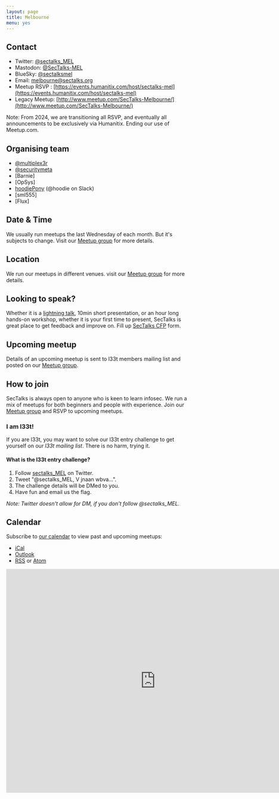 ```yaml
---
layout: page
title: Melbourne
menu: yes
---
```


## Contact 

* Twitter: [@sectalks_MEL](https://twitter.com/sectalks_MEL)
* Mastodon: [@SecTalks-MEL](https://infosec.exchange/@SecTalksMEL)
* BlueSky: [@sectalksmel](https://bsky.app/profile/sectalksmel.bsky.social)
* Email: [melbourne@sectalks.org](mailto:melbourne@sectalks.org)
* Meetup RSVP : [https://events.humanitix.com/host/sectalks-mel](https://events.humanitix.com/host/sectalks-mel)
* Legacy Meetup: [http://www.meetup.com/SecTalks-Melbourne/](http://www.meetup.com/SecTalks-Melbourne/)

Note: From 2024, we are transitioning all RSVP, and eventually all announcements to be exclusively via Humanitix. Ending our use of Meetup.com.

## Organising team 

* [@multiplex3r](https://twitter.com/multiplex3r) 
* [@securitymeta](https://twitter.com/securitymeta_) 
* [Barnie]
* [OpSys]
* [hoodiePony](https://infosec.exchange/@hoodiePony) (@hoodie on Slack)
* [sml555]
* [Flux]

## Date & Time 

We usually run meetups the last Wednesday of each month. But it's subjects to change. Visit our [Meetup group](http://www.meetup.com/SecTalks-Melbourne/) for more details.

## Location 

We run our meetups in different venues. visit our [Meetup group](http://www.meetup.com/SecTalks-Melbourne/) for more details.

## Looking to speak?

Whether it is a [lightning talk](https://en.wikipedia.org/wiki/Lightning_talk), 10min short presentation, or an hour long hands-on workshop, whether it is your first time to present, SecTalks is great place to get feedback and improve on.
Fill up [SecTalks CFP](http://j.mp/sectalkscfp) form.

## Upcoming meetup 

Details of an upcoming meetup is sent to l33t members mailing list 
and posted on our [Meetup group](http://www.meetup.com/SecTalks-Melbourne/).

## How to join

SecTalks is always open to anyone who is keen to learn infosec.
We run a mix of meetups for both beginners and people with experience.
Join our [Meetup group](http://www.meetup.com/SecTalks-Melbourne/) and
RSVP to upcoming meetups. 

### I am l33t!

If you are l33t, you may want
to solve our l33t entry challenge to get yourself
on our *l33t mailing list*. There is no harm, trying it.

#### What is the l33t entry challenge?

1. Follow [sectalks_MEL](https://twitter.com/sectalks_MEL) on Twitter.
1. Tweet "@sectalks_MEL, V jnaan wbva...".
1. The challenge details will be DMed to you.
1. Have fun and email us the flag.

*Note: Twitter doesn't allow for DM, if you don't follow @sectalks_MEL.*

## Calendar

Subscribe to [our calendar](http://www.meetup.com/SecTalks-Melbourne/events/) to view past and upcoming meetups:

* [iCal](webcal://www.meetup.com/SecTalks-Melbourne/events/ical/)
* [Outlook](http://www.meetup.com/SecTalks-Melbourne/events/ical/)
* [RSS](http://www.meetup.com/SecTalks-Melbourne/events/rss/) or [Atom](http://www.meetup.com/SecTalks-Melbourne/events/atom/)

<iframe src="https://calendar.google.com/calendar/b/3/embed?height=600&amp;wkst=1&amp;bgcolor=%23FFFFFF&amp;src=heglqomaov6j562l4d0v7qu60i1hin7e%40import.calendar.google.com&amp;color=%23711616&amp;ctz=Australia%2FMelbourne" style="border-width:0" width="800" height="600" frameborder="0" scrolling="no"></iframe>

